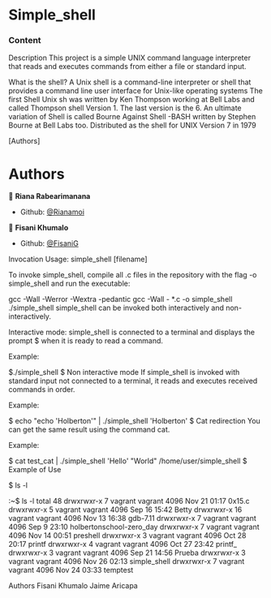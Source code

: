 # Simple_shell

### Content

Description
This project is a simple UNIX command language interpreter that reads and
executes commands from either a file or standard input.

What is the shell? A Unix shell is a command-line interpreter or shell that
provides a command line user interface for Unix-like operating systems The
first Shell Unix sh was written by Ken Thompson working at Bell Labs and
called Thompson shell Version 1. The last version is the 6. An ultimate
variation of Shell is called Bourne Against Shell -BASH written by
Stephen Bourne at Bell Labs too. Distributed as the shell for UNIX Version
7 in 1979

[Authors]
# Authors

 👤 **Riana Rabearimanana**

- Github: [@Rianamoi](https://github.com/Rianamoi)

👤 **Fisani Khumalo**

- Github: [@FisaniG](https://github.com/FisaniG)

Invocation
Usage: simple_shell [filename]

To invoke simple_shell, compile all .c files in the repository with the
flag -o simple_shell and run the executable:

gcc -Wall -Werror -Wextra -pedantic gcc -Wall - *.c -o simple_shell
./simple_shell
simple_shell can be invoked both interactively and non-interactively.

Interactive mode: simple_shell is connected to a terminal and displays the prompt
$ when it is ready to read a command.

Example:

$./simple_shell
$
Non interactive mode If simple_shell is invoked with standard input not connected
to a terminal, it reads and executes received commands in order.

Example:

$ echo "echo 'Holberton'" | ./simple_shell
'Holberton'
$
Cat redirection You can get the same result using the command cat.

Example:

$ cat test_cat | ./simple_shell
'Hello'
"World"
/home/user/simple_shell
$
Example of Use

$ ls -l

:~$ ls -l
total 48
drwxrwxr-x  7 vagrant vagrant 4096 Nov 21 01:17 0x15.c
drwxrwxr-x  5 vagrant vagrant 4096 Sep 16 15:42 Betty
drwxrwxr-x 16 vagrant vagrant 4096 Nov 13 16:38 gdb-7.11
drwxrwxr-x  7 vagrant vagrant 4096 Sep  9 23:10 holbertonschool-zero_day
drwxrwxr-x  7 vagrant vagrant 4096 Nov 14 00:51 preshell
drwxrwxr-x  3 vagrant vagrant 4096 Oct 28 20:17 printf
drwxrwxr-x  4 vagrant vagrant 4096 Oct 27 23:42 printf_
drwxrwxr-x  3 vagrant vagrant 4096 Sep 21 14:56 Prueba
drwxrwxr-x  3 vagrant vagrant 4096 Nov 26 02:13 simple_shell
drwxrwxr-x  7 vagrant vagrant 4096 Nov 24 03:33 temptest

Authors
Fisani Khumalo
Jaime Aricapa
